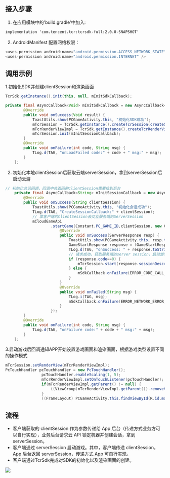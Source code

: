 ## 接入步骤

1. 在应用模块中的'build.gradle'中加入:

```xml
implementation 'com.tencent.tcr:tcrsdk-full:2.0.0-SNAPSHOT'
```

2. AndroidManifest 配置网络权限：

``` java
<uses-permission android:name="android.permission.ACCESS_NETWORK_STATE" />
<uses-permission android:name="android.permission.INTERNET" />
```

## 调用示例

1.初始化SDK并创建clientSession和渲染画面

``` java
TcrSdk.getInstance().init(this, null, mInitSdkCallback);
```

``` java
private final AsyncCallback<Void> mInitSdkCallback = new AsyncCallback<Void>() {
        @Override
        public void onSuccess(Void result) {
            ToastUtils.show(PCGameActivity.this, "初始化SDK成功");
            mTcrSession = TcrSdk.getInstance().createTcrSession(createSessionConfig());
            mTcrRenderViewImpl = TcrSdk.getInstance().createTcrRenderView(PCGameActivity.this,mTcrSession, TcrRenderViewType.SURFACE);
            mTcrSession.init(mInitSessionCallback);
        }
        @Override
        public void onFailure(int code, String msg) {
            TLog.d(TAG, "onLoadFailed code:" + code + " msg:" + msg);
        }
    };
```

2. 初始化本地clientSession后获取云端serverSession，拿到serverSession后启动云游

``` java
// 初始化会话回调，回调中会返回的clientSession需要给到后台
    private final AsyncCallback<String> mInitSessionCallback = new AsyncCallback<String>() {
        @Override
        public void onSuccess(String clientSession) {
            ToastUtils.show(PCGameActivity.this, "初始化会话成功");
            TLog.d(TAG, "CreateSessionCallback:" + clientSession);
            // 拿客户端的clientSession去交互服务端的ServerSession
            mCloudGameApi
                    .startGame(Constant.PC_GAME_ID,clientSession, new CloudGameApi.IServerSessionListener() {
                        @Override
                        public void onSuccess(ServerResponse resp) {
                            ToastUtils.show(PCGameActivity.this, resp.toString());
                            GameStartResponse response = (GameStartResponse) resp;
                            TLog.d(TAG, "onSuccess: " + response.toString());
                            // 请求成功，获取服务端的server session，启动游戏
                            if (response.code==0) {
                                mTcrSession.start(response.sessionDescribe.serverSession, mStartSessionCallback);
                            } else {
                                mSdkCallback.onFailure(ERROR_CODE_CALL_CLOUD_GAME_API_FAILED,response.toString());
                            }
                        }
                        @Override
                        public void onFailed(String msg) {
                            TLog.i(TAG, msg);
                            mSdkCallback.onFailure(ERROR_NETWORK_ERROR, msg);
                        }
                    });
        }
        @Override
        public void onFailure(int code, String msg) {
            TLog.d(TAG, "onFailure code:" + code + " msg:" + msg);
        }
    };
```

3.启动游戏后回调通知APP开始设置游戏画面和渲染画面，根据游戏类型设置不同的操作模式

``` java
mTcrSession.setRenderView(mTcrRenderViewImpl);
PcTouchHandler pcTouchHandler = new PcTouchHandler();
                pcTouchHandler.enableScaling(1, 5);
                mTcrRenderViewImpl.setOnTouchListener(pcTouchHandler);
                if(mTcrRenderViewImpl.getParent() != null) {
                    ((ViewGroup)mTcrRenderViewImpl.getParent()).removeView(mTcrRenderViewImpl);
                }
                ((FrameLayout) PCGameActivity.this.findViewById(R.id.main)).addView(mTcrRenderViewImpl);
```

## 流程

- 客户端获取的 clientSession 作为参数传递给 App 后台（传递方式业务方可以自行实现），业务后台请求云 API 锁定机器并创建会话，拿到 serverSession。
- 客户端通过 serverSession 启动游戏。其中，客户端传递 clientSession，App 后台返回 serverSession，传递方式 App 可自行实现。
- 客户端通过TcrSdk完成对SDK的初始化以及渲染画面的创建。

![](https://tva1.sinaimg.cn/large/e6c9d24egy1h30vgu52j6j207t0in74o.jpg)